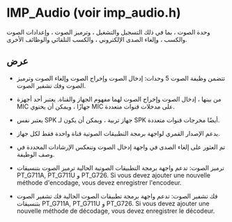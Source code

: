 # IMP_Audio (voir imp_audio.h)

وحدة الصوت ، بما في ذلك التسجيل والتشغيل ، وترميز الصوت ، وإعدادات الصوت والكسب ، وإلغاء الصدى الإلكتروني ، والكسب التلقائي والوظائف الأخرى.

## عرض
* تتضمن وظيفة الصوت 5 وحدات: إدخال الصوت وإخراج الصوت وإلغاء الصوت وترميز الصوت وفك تشفير الصوت.


 * من بينها ، إدخال الصوت وإخراج الصوت لهما مفهوم الجهاز والقناة. يعتبر أحد أجهزة MIC جهازًا ، ويمكن أن يحتوي MIC على مدخلات قنوات متعددة.


 * يعتبر نفس SPK جهاز تربية ، ويمكن أن يكون لـ SPK أيضًا مخرجات قنوات متعددة.


 * يدعم الإصدار القمري لواجهة برمجة التطبيقات الصوتية قناة واحدة فقط لكل جهاز.


 * تم العثور على إلغاء الصدى في واجهة إدخال الصوت وتنعكس الإرشادات المحددة في وصف الوظيفة.


 * ترميز الصوت: تدعم واجهة برمجة التطبيقات الصوتية الحالية ترميز الصوت بتنسيقات PT_G711A, PT_G711U و PT_G726. Si vous devez ajouter une nouvelle méthode d'encodage, vous devez enregistrer l'encodeur.
   

   

 * فك تشفير الصوت: تدعم واجهة برمجة تطبيقات الصوت الحالية فك تشفير الصوت بتنسيقات PT_G711A, PT_G711U و PT_G726. Si vous devez ajouter une nouvelle méthode de décodage, vous devez enregistrer le décodeur.
   

   

